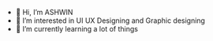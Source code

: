 - 👋 Hi, I’m ASHWIN 
- 👀 I’m interested in UI UX Designing and Graphic designing 
- 🌱 I’m currently learning a lot of things 
  

<!---
deddsama/deddsama is a ✨ special ✨ repository because its `README.md` (this file) appears on your GitHub profile.
You can click the Preview link to take a look at your changes.
--->
